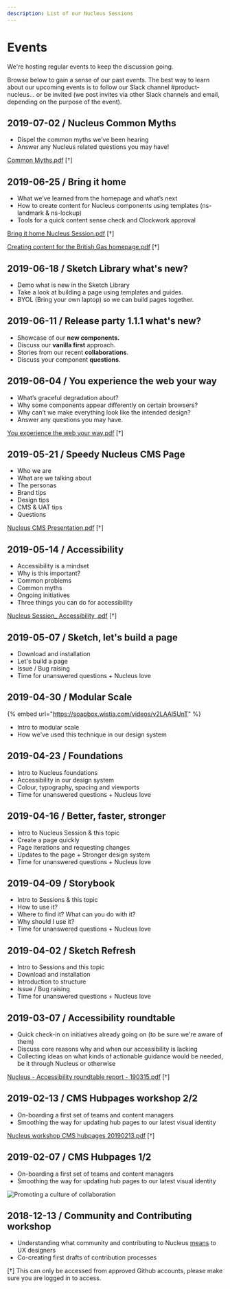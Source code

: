 ```yaml
---
description: List of our Nucleus Sessions
---
```


# Events

We're hosting regular events to keep the discussion going.

Browse below to gain a sense of our past events. The best way to learn about our upcoming events is to follow our Slack channel #product-nucleus... or be invited (we post invites via other Slack channels and email, depending on the purpose of the event).

## 2019-07-02 / Nucleus Common Myths
- Dispel the common myths we’ve been hearing
- Answer any Nucleus related questions you may have!

[Common Myths.pdf](https://github.com/ConnectedHomes/nucleus/files/3364944/Common.Myths.pdf) [†]

## 2019-06-25 / Bring it home
- What we’ve learned from the homepage and what’s next
- How to create content for Nucleus components using templates (ns-landmark & ns-lockup)
- Tools for a quick content sense check and Clockwork approval

[Bring it home Nucleus Session.pdf](https://github.com/ConnectedHomes/nucleus/files/3364940/Bring.it.home.Nucleus.Session.pdf) [†]

[Creating content for the British Gas homepage.pdf](https://github.com/ConnectedHomes/nucleus/files/3382944/Creating.content.for.the.British.Gas.homepage.pdf) [†]

## 2019-06-18 / Sketch Library what's new?

- Demo what is new in the Sketch Library
- Take a look at building a page using templates and guides.
- BYOL (Bring your own laptop) so we can build pages together.

## 2019-06-11 / Release party 1.1.1 what's new?

- Showcase of our **new components.**
- Discuss our **vanilla first** approach.
- Stories from our recent **collaborations**.
- Discuss your component **questions**.

## 2019-06-04 / You experience the web your way

- What’s graceful degradation about?
- Why some components appear differently on certain browsers?
- Why can’t we make everything look like the intended design?
- Answer any questions you may have.

[You experience the web your way.pdf](https://github.com/ConnectedHomes/nucleus/files/3364946/You.experience.the.web.your.way.pdf) [†]

## 2019-05-21 / Speedy Nucleus CMS Page

- Who we are
- What are we talking about
- The personas
- Brand tips
- Design tips
- CMS & UAT tips
- Questions

[Nucleus CMS Presentation.pdf](https://github.com/ConnectedHomes/nucleus/files/3364945/Nucleus.CMS.Presentation.pdf) [†]

## 2019-05-14 / Accessibility

- Accessibility is a mindset
- Why is this important?
- Common problems
- Common myths
- Ongoing initiatives
- Three things you can do for accessibility

[Nucleus Session_ Accessibility .pdf](https://github.com/ConnectedHomes/nucleus/files/3364948/Nucleus.Session_.Accessibility.pdf) [†]

## 2019-05-07 / Sketch, let's build a page

- Download and installation
- Let's build a page
- Issue / Bug raising
- Time for unanswered questions + Nucleus love

## 2019-04-30 / Modular Scale

{% embed url="https://soapbox.wistia.com/videos/v2LAAl5UnT" %}

- Intro to modular scale
- How we've used this technique in our design system  

## 2019-04-23  / Foundations

- Intro to Nucleus foundations
- Accessibility in our design system
- Colour, typography, spacing and viewports
- Time for unanswered questions + Nucleus love

## 2019-04-16 / Better, faster, stronger

- Intro to Nucleus Session & this topic
- Create a page quickly
- Page iterations and requesting changes
- Updates to the page + Stronger design system
- Time for unanswered questions + Nucleus love

## 2019-04-09 / Storybook

- Intro to Sessions & this topic
- How to use it?
- Where to find it? What can you do with it?
- Why should I use it?
- Time for unanswered questions + Nucleus love

## 2019-04-02 / Sketch Refresh

- Intro to Sessions and this topic
- Download and installation
- Introduction to structure
- Issue / Bug raising
- Time for unanswered questions + Nucleus love

## 2019-03-07 / Accessibility roundtable

- Quick check-in on initiatives already going on (to be sure we're aware of them)
- Discuss core reasons why and when our accessibility is lacking
- Collecting ideas on what kinds of actionable guidance would be needed, be it through Nucleus or otherwise

[Nucleus - Accessibility roundtable report - 190315.pdf](https://github.com/ConnectedHomes/nucleus/files/3364949/Nucleus.-.Accessibility.roundtable.report.-.190315.pdf) [†]

## 2019-02-13 / CMS Hubpages workshop 2/2

- On-boarding a first set of teams and content managers
- Smoothing the way for updating hub pages to our latest visual identity

[Nucleus workshop CMS hubpages 20190213.pdf](https://github.com/ConnectedHomes/nucleus/files/3364951/Nucleus.workshop.CMS.hubpages.20190213.pdf) [†]

## 2019-02-07 / CMS Hubpages 1/2

- On-boarding a first set of teams and content managers
- Smoothing the way for updating hub pages to our latest visual identity

![Promoting a culture of collaboration ](https://user-images.githubusercontent.com/7101754/60716642-dbab1f80-9f17-11e9-8c97-823cc84a8990.png)

## 2018-12-13 / Community and Contributing workshop

- Understanding what community and contributing to Nucleus [means](https://docs.britishgas.design/community/best-practices) to UX designers
- Co-creating first drafts of contribution processes

[†] This can only be accessed from approved Github accounts, please make sure you are logged in to access.
